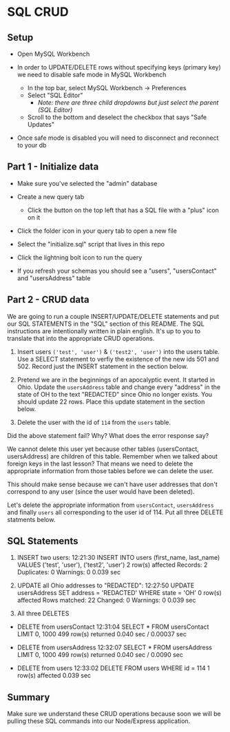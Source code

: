 # SQL CRUD

## Setup

* Open MySQL Workbench

* In order to UPDATE/DELETE rows without specifying keys (primary key) we need to disable safe mode in MySQL Workbench

  * In the top bar, select MySQL Workbench -> Preferences
  * Select "SQL Editor"
    * _Note: there are three child dropdowns but just select the parent (SQL Editor)_
  * Scroll to the bottom and deselect the checkbox that says "Safe Updates"

* Once safe mode is disabled you will need to disconnect and reconnect to your db

## Part 1 - Initialize data

* Make sure you've selected the "admin" database

* Create a new query tab
  * Click the button on the top left that has a SQL file with a "plus" icon on it

* Click the folder icon in your query tab to open a new file

* Select the "initialize.sql" script that lives in this repo

* Click the lightning bolt icon to run the query

* If you refresh your schemas you should see a "users", "usersContact" and "usersAddress" table

## Part 2 - CRUD data

We are going to run a couple INSERT/UPDATE/DELETE statements and put our SQL STATEMENTS in the "SQL" section of this README. The SQL instructions are intentionally written in plain english. It's up to you to translate that into the appropriate CRUD operations.

1. Insert users `('test', 'user')` & `('test2', 'user')` into the users table. Use a SELECT statement to verfiy the existence of the new ids 501 and 502. Record just the INSERT statement in the section below. 

2. Pretend we are in the beginnings of an apocalyptic event. It started in Ohio. Update the `usersAddress` table and change every "address" in the state of OH to the text "REDACTED" since Ohio no longer exists. You should update 22 rows. Place this update statement in the section below. 

3. Delete the user with the id of `114` from the `users` table.

Did the above statement fail? Why? What does the error response say?

We cannot delete this user yet because other tables (usersContact, usersAddress) are children of this table. Remember when we talked about foreign keys in the last lesson? That means we need to delete the appropriate information from those tables before we can delete the user. 

This should make sense because we can't have user addresses that don't correspond to any user (since the user would have been deleted).

Let's delete the appropriate information from `usersContact`, `usersAddress` and finally `users` all corresponding to the user id of 114. Put all three DELETE statments below.


## SQL Statements

1. INSERT two users:
   12:21:30	INSERT INTO users (first_name, last_name) VALUES ('test', 'user'), ('test2', 'user')	2 row(s) affected Records: 2  Duplicates: 0  Warnings: 0	0.039 sec




2. UPDATE all Ohio addresses to "REDACTED":
   12:27:50	UPDATE usersAddress SET address = 'REDACTED' WHERE state = 'OH'	0 row(s) affected Rows matched: 22  Changed: 0  Warnings: 0	0.039 sec


3. All three DELETES

* DELETE from usersContact
  12:31:04	SELECT * FROM usersContact LIMIT 0, 1000	499 row(s) returned	0.040 sec / 0.00037 sec


* DELETE from usersAddress
  12:32:07	SELECT * FROM usersAddress LIMIT 0, 1000	499 row(s) returned	0.040 sec / 0.0090 sec


* DELETE from users
  12:33:02	DELETE FROM users WHERE id = 114	1 row(s) affected	0.039 sec



## Summary

Make sure we understand these CRUD operations because soon we will be pulling these SQL commands into our Node/Express application.
